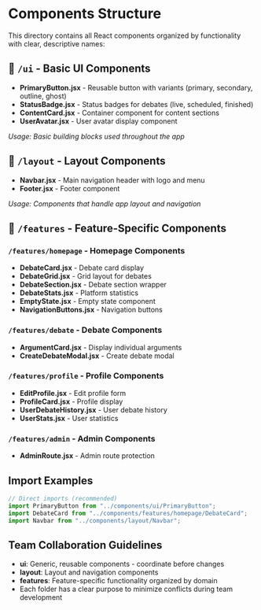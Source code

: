# Components Structure

This directory contains all React components organized by functionality with clear, descriptive names:

## 📁 `/ui` - Basic UI Components

- **PrimaryButton.jsx** - Reusable button with variants (primary, secondary, outline, ghost)
- **StatusBadge.jsx** - Status badges for debates (live, scheduled, finished)
- **ContentCard.jsx** - Container component for content sections
- **UserAvatar.jsx** - User avatar display component

_Usage: Basic building blocks used throughout the app_

## 📁 `/layout` - Layout Components

- **Navbar.jsx** - Main navigation header with logo and menu
- **Footer.jsx** - Footer component

_Usage: Components that handle app layout and navigation_

## 📁 `/features` - Feature-Specific Components

### `/features/homepage` - Homepage Components

- **DebateCard.jsx** - Debate card display
- **DebateGrid.jsx** - Grid layout for debates
- **DebateSection.jsx** - Debate section wrapper
- **DebateStats.jsx** - Platform statistics
- **EmptyState.jsx** - Empty state component
- **NavigationButtons.jsx** - Navigation buttons

### `/features/debate` - Debate Components

- **ArgumentCard.jsx** - Display individual arguments
- **CreateDebateModal.jsx** - Create debate modal

### `/features/profile` - Profile Components

- **EditProfile.jsx** - Edit profile form
- **ProfileCard.jsx** - Profile display
- **UserDebateHistory.jsx** - User debate history
- **UserStats.jsx** - User statistics

### `/features/admin` - Admin Components

- **AdminRoute.jsx** - Admin route protection

## Import Examples

```jsx
// Direct imports (recommended)
import PrimaryButton from "../components/ui/PrimaryButton";
import DebateCard from "../components/features/homepage/DebateCard";
import Navbar from "../components/layout/Navbar";
```

## Team Collaboration Guidelines

- **ui**: Generic, reusable components - coordinate before changes
- **layout**: Layout and navigation components
- **features**: Feature-specific functionality organized by domain
- Each folder has a clear purpose to minimize conflicts during team development
